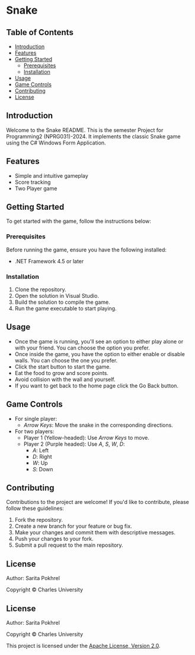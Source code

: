 # Snake

## Table of Contents

- [Introduction](#introduction)
- [Features](#features)
- [Getting Started](#getting-started)
  - [Prerequisites](#prerequisites)
  - [Installation](#installation)
- [Usage](#usage)
- [Game Controls](#game-controls)
- [Contributing](#contributing)
- [License](#license)

## Introduction
Welcome to the Snake README. This is the semester Project for Programming2 (NPRG031)-2024. It implements the classic Snake game using the C# Windows Form Application.

## Features
- Simple and intuitive gameplay
- Score tracking
- Two Player game

## Getting Started
To get started with the game, follow the instructions below:

### Prerequisites
Before running the game, ensure you have the following installed:
- .NET Framework 4.5 or later

### Installation
1. Clone the repository.
2. Open the solution in Visual Studio.
3. Build the solution to compile the game.
4. Run the game executable to start playing.

## Usage
- Once the game is running, you'll see an option to either play alone or with your friend. You can choose the option you prefer.
- Once inside the game, you have the option to either enable or disable walls. You can choose the one you prefer.
- Click the start button to start the game.
- Eat the food to grow and score points.
- Avoid collision with the wall and yourself.
- If you want to get back to the home page click the Go Back button.

## Game Controls
- For single player:
  - *Arrow Keys*: Move the snake in the corresponding directions.
- For two players:
  - Player 1 (Yellow-headed): Use *Arrow Keys* to move.
  - Player 2 (Purple headed): Use *A*, *S*, *W*, *D*:
    - *A*: Left
    - *D*: Right
    - *W*: Up
    - *S*: Down

## Contributing
Contributions to the project are welcome! If you'd like to contribute, please follow these guidelines:
1. Fork the repository.
2. Create a new branch for your feature or bug fix.
3. Make your changes and commit them with descriptive messages.
4. Push your changes to your fork.
5. Submit a pull request to the main repository.

## License
Author: Sarita Pokhrel

Copyright © Charles University

## License
Author: Sarita Pokhrel  

Copyright © Charles University

This project is licensed under the [Apache License, Version 2.0](http://www.apache.org/licenses/LICENSE-2.0).

